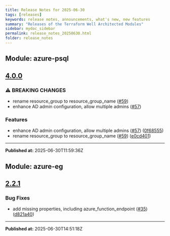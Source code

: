 ```yaml
---
title: Release Notes for 2025-06-30
tags: [releases]
keywords: release notes, announcements, what's new, new features
summary: "Releases of the Terraform Well Architected Modules"
sidebar: mydoc_sidebar
permalink: release_notes_20250630.html
folder: release_notes
---
```


## Module: azure-psql
## [4.0.0](https://github.com/CloudNationHQ/terraform-azure-psql/releases/tag/v4.0.0)


### ⚠ BREAKING CHANGES

* rename resource_group to resource_group_name ([#59](https://github.com/CloudNationHQ/terraform-azure-psql/issues/59))
* enhance AD admin configuration, allow multiple admins ([#57](https://github.com/CloudNationHQ/terraform-azure-psql/issues/57))

### Features

* enhance AD admin configuration, allow multiple admins ([#57](https://github.com/CloudNationHQ/terraform-azure-psql/issues/57)) ([0f68555](https://github.com/CloudNationHQ/terraform-azure-psql/commit/0f68555c25029c343a7653a1287bcd25957b1ea2))
* rename resource_group to resource_group_name ([#59](https://github.com/CloudNationHQ/terraform-azure-psql/issues/59)) ([e0cd401](https://github.com/CloudNationHQ/terraform-azure-psql/commit/e0cd4018b747ea800d73919c65e1212983c65f2f))

---

**Published at:** 2025-06-30T11:59:36Z

## Module: azure-eg
## [2.2.1](https://github.com/CloudNationHQ/terraform-azure-eg/releases/tag/v2.2.1)


### Bug Fixes

* add missing properties, including azure_function_endpoint ([#35](https://github.com/CloudNationHQ/terraform-azure-eg/issues/35)) ([d821a40](https://github.com/CloudNationHQ/terraform-azure-eg/commit/d821a4099637939840a017c4edb670e5c7df2c13))

---

**Published at:** 2025-06-30T14:51:18Z

